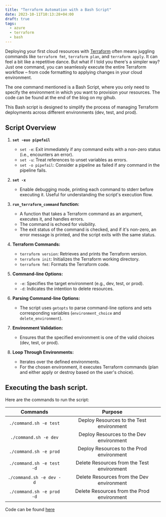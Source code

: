```yaml
---
title: "Terraform Automation with a Bash Script"
date: 2023-10-11T10:13:28+04:00
draft: true
tags:
  - azure
  - terraform
  - bash
---
```


Deploying your first cloud resources with [Terraform](https://www.terraform.io/) often means juggling commands like `terraform fmt`, `terraform plan`, and `terraform apply`. It can feel a bit like a repetitive dance. But what if I told you there's a simpler way? Just one command, you can seamlessly execute the entire Terraform workflow – from code formatting to applying changes in your cloud environment.

The one command mentioned is a Bash Script, where you only need to specify the environment in which you want to provision your resources. The code can be found at the end of the blog on my gihub.

This Bash script is designed to simplify the process of managing Terraform deployments across different environments (dev, test, and prod). 

## Script Overview

1. **`set -euo pipefail`**
    - `set -e`: Exit immediately if any command exits with a non-zero status (i.e., encounters an error).
    - `set -u`: Treat references to unset variables as errors.
    - `set -o pipefail`: Consider a pipeline as failed if any command in the pipeline fails.

2. **`set -x`** 
    - Enable debugging mode, printing each command to stderr before executing it. Useful for understanding the script's execution flow.

3. **`run_terraform_command` function:**
    - A function that takes a Terraform command as an argument, executes it, and handles errors.
    - The command is echoed for visibility.
    - The exit status of the command is checked, and if it's non-zero, an error message is printed, and the script exits with the same status.

4. **Terraform Commands:**
    - `terraform version`: Retrieves and prints the Terraform version.
    - `terraform init`: Initializes the Terraform working directory.
    - `terraform fmt`: Formats the Terraform code.

5. **Command-line Options:**
    - `-e`: Specifies the target environment (e.g., dev, test, or prod).
    - `-d`: Indicates the intention to delete resources.

6. **Parsing Command-line Options:**
    - The script uses `getopts` to parse command-line options and sets corresponding variables (`environment_choice` and `delete_environment`).

7. **Environment Validation:**
    - Ensures that the specified environment is one of the valid choices (dev, test, or prod).

8. **Loop Through Environments:**
    - Iterates over the defined environments.
    - For the chosen environment, it executes Terraform commands (plan and either apply or destroy based on the user's choice).  


## Executing the bash script.
Here are the commands to run the script:

|   Commands                  |  Purpose                                     |
| :-----------------------:   | :------------------------------------------:|
| `./command.sh -e test`      | Deploy Resources to the Test environment    |
| `./command.sh -e dev`       | Deploy Resources to the Dev environment     |
| `./command.sh -e prod`      | Deploy Resources to the Prod environment    |
| `./command.sh -e test -d`   | Delete Resources from the Test environment  |
| `./command.sh -e dev -d`    | Delete Resources from the Dev environment   |
| `./command.sh -e prod -d`   | Delete Resources from the Prod environment  |


Code can be found [here](https://github.com/RitLuck/Bash_Script/tree/main/Bash_Script_Terraform)
